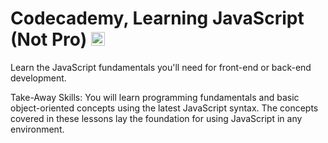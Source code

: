 # Codecademy, Learning JavaScript (Not Pro) <img src="https://user-images.githubusercontent.com/86320001/151449016-de89922f-eeba-4ca9-a7c7-2e408108965f.png" title="JavaScript" alt="JavaScript" width="22" height="22">


Learn the JavaScript fundamentals you'll need for front-end or back-end development.

Take-Away Skills:
You will learn programming fundamentals and basic object-oriented concepts using the latest JavaScript syntax. The concepts covered in these lessons lay the foundation for using JavaScript in any environment.
